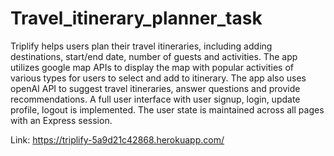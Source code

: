 # Travel_itinerary_planner_task
Triplify helps users plan their travel itineraries, including adding destinations, start/end date, number of guests and activities. The app utilizes google map APIs to display the map with popular activities of various types for users to select and add to itinerary. The app also uses openAI API to suggest travel itineraries, answer questions and provide recommendations. A full user interface with user signup, login, update profile, logout is implemented. The user state is maintained across all pages with an Express session.

Link: https://triplify-5a9d21c42868.herokuapp.com/

